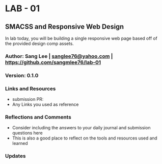 # LAB - 01

## SMACSS and Responsive Web Design
In lab today, you will be building a single responsive web page based off of the provided design comp assets. 

### Author: Sang Lee | sanglee76@yahoo.com | https://github.com/sangmlee76/lab-01

### Version: 0.1.0

### Links and Resources
+ submission PR: 
+ Any Links you used as reference

### Reflections and Comments
+ Consider including the answers to your daily journal and submission questions here
+ This is also a good place to reflect on the tools and resources used and learned

### Updates
